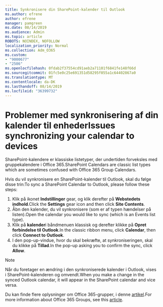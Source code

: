 ```yaml
---
title: Synkronisere din SharePoint-kalender til Outlook
ms.author: efrene
author: efrene
manager: pamgreen
ms.date: 08/14/2019
ms.audience: Admin
ms.topic: article
ROBOTS: NOINDEX, NOFOLLOW
localization_priority: Normal
ms.collection: Adm_O365
ms.custom:
- "9000677"
- "2586"
ms.openlocfilehash: 0fdab2f37554cd91aeb2a71101f6841fe148f66d
ms.sourcegitcommit: 01fc5e0c25e691351d58295f055a1c64402867a0
ms.translationtype: MT
ms.contentlocale: da-DK
ms.lasthandoff: 08/14/2019
ms.locfileid: "36399732"
---
```

# <a name="issues-synchronizing-your-calendar-to-devices"></a><span data-ttu-id="ce028-102">Problemer med synkronisering af din kalender til enheder</span><span class="sxs-lookup"><span data-stu-id="ce028-102">Issues synchronizing your calendar to devices</span></span>

<span data-ttu-id="ce028-103">SharePoint-kalendere er klassiske listetyper, der undertiden forveksles med gruppekalendere i Office 365.</span><span class="sxs-lookup"><span data-stu-id="ce028-103">SharePoint Calendars are classic list types which are sometimes confused with Office 365 Group Calendars.</span></span>

<span data-ttu-id="ce028-104">Hvis du vil synkronisere en SharePoint-kalender til Outlook, skal du følge disse trin:</span><span class="sxs-lookup"><span data-stu-id="ce028-104">To sync a SharePoint Calendar to Outlook, please follow these steps:</span></span>

1. <span data-ttu-id="ce028-105">Klik på ikonet **Indstillinger** gear, og klik derefter på **Webstedets indhold**.</span><span class="sxs-lookup"><span data-stu-id="ce028-105">Click the **Settings** gear icon and then click **Site Contents**.</span></span>
2. <span data-ttu-id="ce028-106">Åbn den kalender, du vil synkronisere (som er af typen hændelser på listen).</span><span class="sxs-lookup"><span data-stu-id="ce028-106">Open the calendar you would like to sync (which is an Events list type).</span></span>
3. <span data-ttu-id="ce028-107">Klik på **kalender**i båndmenuen klassisk og derefter klikke på **Opret forbindelse til Outlook**.</span><span class="sxs-lookup"><span data-stu-id="ce028-107">In the classic ribbon menu, click **Calendar**, then click **Connect to Outlook**.</span></span>
4. <span data-ttu-id="ce028-108">I den pop-up-vindue, hvor du skal bekræfte, at synkroniseringen, skal du klikke på **Tillad**.</span><span class="sxs-lookup"><span data-stu-id="ce028-108">In the pop-up asking you to confirm the sync, click **Allow**.</span></span>

>[!Note]
> <span data-ttu-id="ce028-109">Når du foretager en ændring i den synkroniserede kalender i Outlook, vises i SharePoint-kalenderen og omvendt.</span><span class="sxs-lookup"><span data-stu-id="ce028-109">When you make a change in the synced Outlook calendar, it will appear in the SharePoint calendar and vice versa.</span></span>

<span data-ttu-id="ce028-110">Du kan finde flere oplysninger om Office 365-grupper, i denne [artikel](https://support.office.com/en-us/article/Learn-about-Office-365-groups-b565caa1-5c40-40ef-9915-60fdb2d97fa2).</span><span class="sxs-lookup"><span data-stu-id="ce028-110">For more information about Office 365 Groups, see this [article](https://support.office.com/en-us/article/Learn-about-Office-365-groups-b565caa1-5c40-40ef-9915-60fdb2d97fa2).</span></span>
